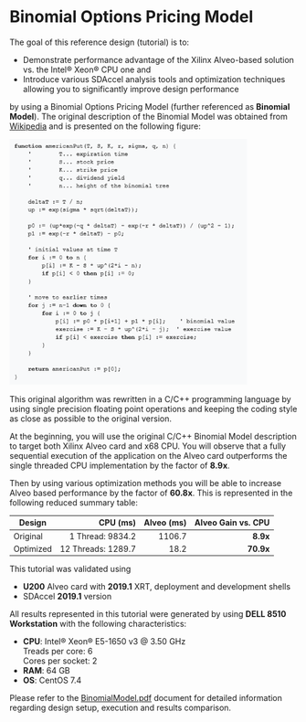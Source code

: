 # Binomial Options Pricing Model

The goal of this reference design (tutorial) is to:
 - Demonstrate performance advantage of the Xilinx Alveo-based solution vs. the Intel® Xeon® CPU one and
 - Introduce various SDAccel analysis tools and optimization techniques allowing you to significantly improve design performance

by using a Binomial Options Pricing Model (further referenced as <b>Binomial Model</b>). The original description of the Binomial Model was obtained from [Wikipedia] and is presented on the following figure:

<p align="left">
  <img height="430" width="416" src="BinomialModel.png">
</p>

This original algorithm was rewritten in a C/C++ programming language by using single precision floating point operations and keeping the coding style as close as possible to the original version.

At the beginning, you will use the original C/C++ Binomial Model description to target both Xilinx Alveo card and x68 CPU. You will observe that a fully sequential execution of the application on the Alveo card outperforms the single threaded CPU implementation by the factor of <b>8.9x</b>.

Then by using various optimization methods you will be able to increase Alveo based performance by the factor of <b>60.8x</b>. This is represented in the following reduced summary table:

Design    | CPU (ms)           | Alveo (ms) | Alveo Gain vs. CPU |
----------|-------------------:|-----------:|-------------------:|
Original  | 1 Thread: 9834.2   |     1106.7 | <b>8.9x</b>        |
Optimized | 12 Threads: 1289.7 |       18.2 | <b>70.9x</b>       |
 
This tutorial was validated using
 - <b>U200</b> Alveo card with <b>2019.1</b> XRT, deployment and development shells
 - SDAccel <b>2019.1</b> version

All results represented in this tutorial were generated by using <b>DELL 8510 Workstation</b> with the following characteristics:
 - <b>CPU</b>: Intel® Xeon® E5-1650 v3 @ 3.50 GHz  
   Treads per core: 6  
   Cores per socket: 2
 - <b>RAM</b>: 64 GB
 - <b>OS</b>: CentOS 7.4

Please refer to the [BinomialModel.pdf] document for detailed information regarding design setup, execution and results comparison.


[Wikipedia]: https://en.wikipedia.org/wiki/Binomial_options_pricing_model
[BinomialModel.pdf]: BinomialModel.pdf

